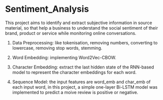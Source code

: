 # Sentiment_Analysis

This project aims to identify and extract subjective information in source material, so that help a business to understand the social sentiment of their brand, product or service while monitoring online conversations.

1. Data Preprocessing: like tokenisation, removing numbers, converting to lowercase, removing stop words, stemming.

2. Word Embedding: implementing Word2Vec-CBOW.

3. Character Embedding: extract the last hidden state of the RNN-based model to represent the character embeddings for each word.

4. Sequence Model: the input features are word_emb and char_emb of each input word, in this project, a simple one-layer Bi-LSTM model was implemented to predict 
a moive review is positive or negative.


  
